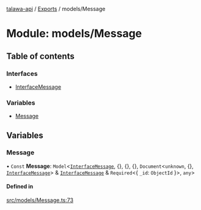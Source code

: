 [talawa-api](../README.md) / [Exports](../modules.md) / models/Message

# Module: models/Message

## Table of contents

### Interfaces

- [InterfaceMessage](../interfaces/models_Message.InterfaceMessage.md)

### Variables

- [Message](models_Message.md#message)

## Variables

### Message

• `Const` **Message**: `Model`\<[`InterfaceMessage`](../interfaces/models_Message.InterfaceMessage.md), \{\}, \{\}, \{\}, `Document`\<`unknown`, \{\}, [`InterfaceMessage`](../interfaces/models_Message.InterfaceMessage.md)\> & [`InterfaceMessage`](../interfaces/models_Message.InterfaceMessage.md) & `Required`\<\{ `_id`: `ObjectId`  \}\>, `any`\>

#### Defined in

[src/models/Message.ts:73](https://github.com/PalisadoesFoundation/talawa-api/blob/9fa6a1c/src/models/Message.ts#L73)

